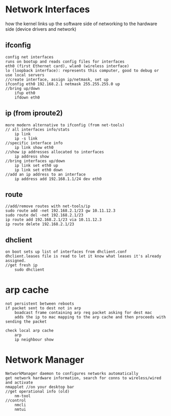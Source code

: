 # Network Interfaces
how the kernel links up the software side of networking to the hardware side (device drivers and network)
## ifconfig 
    config net interfaces
    runs on bootup and reads config files for interfaces
    eth0 (first Ethernet card), wlan0 (wireless interface)
    lo (loopback interface): represents this computer, good to debug or use local servers
    //create interface, assign ip/netmask, set up
    ifconfig eth0 192.168.2.1 netmask 255.255.255.0 up
    //bring up/down
        ifup eth0
        ifdown eth0

## ip (from iproute2)
    more modern alternative to ifconfig (from net-tools)
    // all interfaces info/stats
        ip link
        ip -s link
    //specific interface info
        ip link show eth0
    //show ip addresses allocated to interfaces
        ip address show
    //bring interfaces up/down
        ip link set eth0 up
        ip link set eth0 down
    //add an ip address to an interface
        ip address add 192.168.1.1/24 dev eth0

## route
    //add/remove routes with net-tools/ip
    sudo route add -net 192.168.2.1/23 gw 10.11.12.3
    sudo route del -net 192.168.2.1/23
    ip route add 192.168.2.1/23 via 10.11.12.3
    ip route delete 192.168.2.1/23

## dhclient
    on boot sets up list of interfaces from dhclient.conf
    dhclient.leases file is read to let it know what leases it's already assigned.
    //get fresh ip
        sudo dhclient

# arp cache
    not persistent between reboots
    if packet sent to dest not in arp
        boadcast frame containing arp req packet asking for dest mac
        adds the ip to mac mapping to the arp cache and then proceeds with sending the packet

    check local arp cache
        arp
        ip neighbour show

# Network Manager
    NetworkManager daemon to configures networks automatically
    get network hardware information, search for conns to wireless/wired and activate
    nmapplet //on your desktop bar
    //get operational info (old)
        nm-tool 
    //control
        nmcli
        nmtui
